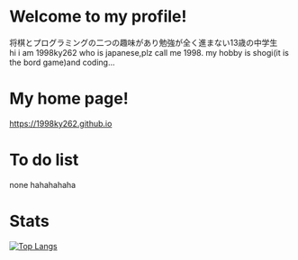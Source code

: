 # Welcome to my profile!
将棋とプログラミングの二つの趣味があり勉強が全く進まない13歳の中学生<br>
hi i am 1998ky262 who is japanese,plz call me 1998. my hobby is shogi(it is the bord game)and coding...
# My home page!
https://1998ky262.github.io
# To do list
none hahahahaha
# Stats
[![Top Langs](https://github-readme-stats.vercel.app/api/top-langs/?username=1998ky262&layout=compact)](https://github.com/anuraghazra/github-readme-stats)

